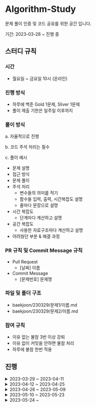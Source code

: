 # **Algorithm-Study**

문제 풀이 인증 및 코드 공유를 위한 공간 입니다.

기간: 2023-03-28 ~ 진행 중

## **스터디 규칙**

### **시간**

- 월요일 ~ 금요일 10시 (온라인)

### **진행 방식**

- 하루에 백준 Gold 1문제, Sliver 1문제
- 풀이 제출 기한은 일주일 이후까지

### **풀이 방식**

a. 자율적으로 진행

b. 코드 주석 처리는 필수

c. 풀이 예시

- 문제 설명
- 접근 방식
- 문제 풀이
- 주석 처리
    - 변수들의 의미를 적기
    - 함수들 입력, 출력, 시간복잡도 설명
    - 줄마다 문장으로 설명
- 시간 복잡도
    - 단계마다 계산하고 설명
- 공간 복잡도
    - 사용한 자료구조마다 계산하고 설명
- 어려웠던 부분 & 해결 과정

### **PR 규칙 및 Commit Message 규칙**

- Pull Request
    - [날짜] 이름
- Commit Message
    - [문제번호] 문제명

### **파일 및 폴더 구조**

- baekjoon/230329/문제1/이름.md
- baekjoon/230329/문제2/이름.md

### **참여 규칙**

- 이유 없는 불참 3번 이상 강퇴
- 이유 없이 커밋을 안하면 불참 처리
- 하루에 불참 한번 적용

## **진행**

<details>
<summary> 2023-03-29 ~ 2023-04-11 </summary>
<div markdown="1">

| 날짜 | 문제1 | 문제2 | 문제 풀이 |
| --- | --- | --- | --- |
| 2023-03-29 | [사회망 서비스(SNS)](https://www.acmicpc.net/problem/2533) | [효율적인 해킹](https://www.acmicpc.net/problem/1325) | [문제 풀이](./baekjoon/230329) |
| 2023-03-30 | [세 용액](https://www.acmicpc.net/problem/2473) | [RGB거리](https://www.acmicpc.net/problem/1149) | [문제 풀이](./baekjoon/230330) |
| 2023-03-31 | [계란으로 계란치기](https://www.acmicpc.net/problem/16987) | [설탕 배달](https://www.acmicpc.net/problem/2839) | [문제 풀이](./baekjoon/230331) |
| 2023-04-03 | [MST 게임](https://www.acmicpc.net/problem/16202) | [Z](https://www.acmicpc.net/problem/1074) | [문제 풀이](./baekjoon/230403) |
| 2023-04-04 | [파이프 옮기기 1](https://www.acmicpc.net/problem/17070) | [세 수 고르기](https://www.acmicpc.net/problem/1503) | [문제 풀이](./baekjoon/230404) |
| 2023-04-05 | [나무 위의 빗물](https://www.acmicpc.net/problem/17073) | [기타콘서트](https://www.acmicpc.net/problem/1497) | [문제 풀이](./baekjoon/230405) |
| 2023-04-06 | [뱀](https://www.acmicpc.net/problem/3190) | [N과 M (3)](https://www.acmicpc.net/problem/15651) | [문제 풀이](./baekjoon/230406) |
| 2023-04-07 | [두 배열의 합](https://www.acmicpc.net/problem/2143) | [뒤집기 II](https://www.acmicpc.net/problem/1455) | [문제 풀이](./baekjoon/230407) |
| 2023-04-10 | [소풍](https://www.acmicpc.net/problem/2026) | [유기농 배추](https://www.acmicpc.net/problem/1012) | [문제 풀이](./baekjoon/230410) |
| 2023-04-11 | [LCS 3](https://www.acmicpc.net/problem/1958) | [블로그](https://www.acmicpc.net/problem/21921) | [문제 풀이](./baekjoon/230411) |

</div>
</details>

    
<details>
<summary> 2023-04-12 ~ 2023-04-25 </summary>
<div markdown="1">

| 날짜 | 문제1 | 문제2 | 문제 풀이 |
| --- | --- | --- | --- |
| 2023-04-12 | [동전 분배](https://www.acmicpc.net/problem/1943) | [블로그2](https://www.acmicpc.net/problem/20365) | [문제 풀이](./baekjoon/230412) |
| 2023-04-13 | [십자가 2개 놓기](https://www.acmicpc.net/problem/17085) | [파일 정리](https://www.acmicpc.net/problem/20291) | [문제 풀이](./baekjoon/230413) |
|  2023-04-14 | [중량제한](https://www.acmicpc.net/problem/1939) | [상자의 균형](https://www.acmicpc.net/problem/20116) | [문제 풀이](./baekjoon/230414) |
| 2023-04-17 | [집합의 표현](https://www.acmicpc.net/problem/1717) | [진우의 달 여행 (Small)](https://www.acmicpc.net/problem/17484) | [문제 풀이](./baekjoon/230417) |
| 2023-04-18 | [1학년](https://www.acmicpc.net/problem/5557) | [별 찍기 - 19](https://www.acmicpc.net/problem/10994) | [문제 풀이](./baekjoon/230418) |
| 2023-04-19 | [떡장수와 호랑이](https://www.acmicpc.net/problem/16432) | [평행 우주](https://www.acmicpc.net/problem/17451) | [문제 풀이](./baekjoon/230419) |
| 2023-04-20 | [중첩 집합 모델](https://www.acmicpc.net/problem/19641) | [단어 뒤집기 2](https://www.acmicpc.net/problem/17413) | [문제 풀이](./baekjoon/230420) |
| 2023-04-21 | [드래곤 앤 던전](https://www.acmicpc.net/problem/16434) | [이건 꼭 풀어야 해!](https://www.acmicpc.net/problem/17390) | [문제 풀이](./baekjoon/230421) |
| 2023-04-24 | [택배 배송](https://www.acmicpc.net/problem/5972) | [세 개의 소수 문제](https://www.acmicpc.net/problem/11502) | [문제 풀이](./baekjoon/230424) |
| 2023-04-25 | [Guess](https://www.acmicpc.net/problem/1248) | [피보나치는 지겨웡~](https://www.acmicpc.net/problem/17175) | [문제 풀이](./baekjoon/230425) |

</div>
</details>


<details>
<summary> 2023-04-26 ~ 2023-05-09 </summary>
<div markdown="1">

| 날짜 | 문제1 | 문제2 | 문제 풀이 |
| --- | --- | --- | --- |
| 2023-04-26 | [파티](https://www.acmicpc.net/problem/1238) | [두 개의 배열](https://www.acmicpc.net/problem/17124) | [문제 풀이](./baekjoon/230426) |
| 2023-04-27 | [미세먼지 안녕!](https://www.acmicpc.net/problem/17144) | [두 스티커](https://www.acmicpc.net/problem/16937) | [문제 풀이](./baekjoon/230427) |
| 2023-04-28 | [ACM Craft](https://www.acmicpc.net/problem/1005) | [전공책](https://www.acmicpc.net/problem/16508) | [문제 풀이](./baekjoon/230428) |
| 2023-05-01 | [수강 과목](https://www.acmicpc.net/problem/17845) | [N과 M (8)](https://www.acmicpc.net/problem/15657) | [문제 풀이](./baekjoon/230501) |
| 2023-05-02 | [배열 돌리기 4](https://www.acmicpc.net/problem/17406) | [N과 M (7)](https://www.acmicpc.net/problem/15656) | [문제 풀이](./baekjoon/230502) |
| 2023-05-03 | [최소 회의실 개수](https://www.acmicpc.net/problem/19598) | [N과 M (5)](https://www.acmicpc.net/problem/15654) | [문제 풀이](./baekjoon/230503) |
| 2023-05-04 | [불!](https://www.acmicpc.net/problem/4179) | [N과 M (4)](https://www.acmicpc.net/problem/15652) | [문제 풀이](./baekjoon/230504) |
| 2023-05-05 | [사과나무](https://www.acmicpc.net/problem/20002) | [두 수의 합](https://www.acmicpc.net/problem/3273) | [문제 풀이](./baekjoon/230505) |
| 2023-05-08 | [마법사 상어와 비바라기](https://www.acmicpc.net/problem/21610) | [바이러스](https://www.acmicpc.net/problem/2606) | [문제 풀이](./baekjoon/230508) |
| 2023-05-09 | [좋은수열](https://www.acmicpc.net/problem/2661) | [계단 오르기](https://www.acmicpc.net/problem/2579) | [문제 풀이](./baekjoon/230509) |

</div>
</details>


<details>
<summary> 2023-05-10 ~ 2023-05-23 </summary>
<div markdown="1">

| 날짜 | 문제1 | 문제2 | 문제 풀이 |
| --- | --- | --- | --- |
 2023-05-10 | [줄세우기](https://www.acmicpc.net/problem/2631) | [예산](https://www.acmicpc.net/problem/2512) | [문제 풀이](./baekjoon/230510) |
| 2023-05-11 | [돌다리 건너기](https://www.acmicpc.net/problem/2602) | [숫자 야구](https://www.acmicpc.net/problem/2503) | [문제 풀이](./baekjoon/230511) |
| 2023-05-12 | [제곱수 찾기](https://www.acmicpc.net/problem/1025) | [감소하는 수](https://www.acmicpc.net/problem/1038) | [문제 풀이](./baekjoon/230512) |
| 2023-05-15 | [노드사이의 거리](https://www.acmicpc.net/problem/1240) |  [문자열 지옥에 빠진 호석](https://www.acmicpc.net/problem/20166) |[문제 풀이](./baekjoon/230515)  |
| 2023-05-16 | [강의실](https://www.acmicpc.net/problem/1374) | [거의 소수](https://www.acmicpc.net/problem/1456) | [문제 풀이](./baekjoon/230516) |
| 2023-05-17 | [부분 삼각 수열](https://www.acmicpc.net/problem/1548) | [도미노 찾기](https://www.acmicpc.net/problem/1553) | [문제 풀이](./baekjoon/230517) |
| 2023-05-18 | [도로의 개수](https://www.acmicpc.net/problem/1577) | [골목 대장 호석 - 기능성](https://www.acmicpc.net/problem/20168) | [문제 풀이](./baekjoon/230518) |
| 2023-05-19 | [멍멍이 쓰다듬기](https://www.acmicpc.net/problem/1669) | [암호 만들기](https://www.acmicpc.net/problem/1759) | [문제 풀이](./baekjoon/230519) |
| 2023-05-22 | [유닛 이동시키기](https://www.acmicpc.net/problem/2194) | [센서](https://www.acmicpc.net/problem/2212) | [문제 풀이](./baekjoon/230522) |
| 2023-05-23 | [합분해](https://www.acmicpc.net/problem/2225) | [알파벳](https://www.acmicpc.net/problem/1987) | [문제 풀이](./baekjoon/230523) |

</div>
</details>


<details>
<summary> 2023-05-24 ~  </summary>
<div markdown="1">

| 날짜 | 문제1 | 문제2 | 문제 풀이 |
| --- | --- | --- | --- |
| 2023-05-24 | [조 짜기](https://www.acmicpc.net/problem/2229) | [수 고르기](https://www.acmicpc.net/problem/2230) | [문제 풀이](./baekjoon/230524) |
| 2023-05-25 | [동전 1](https://www.acmicpc.net/problem/2293) | [동전 2](https://www.acmicpc.net/problem/2294) | [문제 풀이](./baekjoon/230525) |
| 2023-05-26 | [사다리 타기](https://www.acmicpc.net/problem/2469) | [두 용액](https://www.acmicpc.net/problem/2470) | [문제 풀이](./baekjoon/230526) |
| 2023-05-29 | [강의실 배정](https://www.acmicpc.net/problem/11000) | [동전 게임](https://www.acmicpc.net/problem/9079) | [문제 풀이](./baekjoon/230529) |
| 2023-05-30 | []() | []() | [문제 풀이](./baekjoon/230530) |
 </div>
</details>